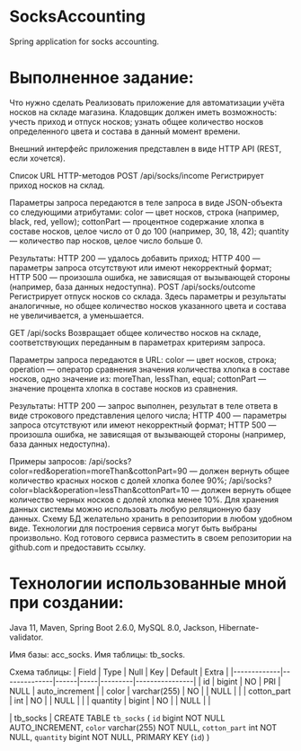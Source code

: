 # SocksAccounting
Spring application for socks accounting.

<h1>Выполненное задание:</h1>
Что нужно сделать
Реализовать приложение для автоматизации учёта носков на складе магазина. Кладовщик должен иметь возможность:
учесть приход и отпуск носков;
узнать общее количество носков определенного цвета и состава в данный момент времени.

Внешний интерфейс приложения представлен в виде HTTP API (REST, если хочется).

Список URL HTTP-методов
POST /api/socks/income
Регистрирует приход носков на склад.

Параметры запроса передаются в теле запроса в виде JSON-объекта со следующими атрибутами:
color — цвет носков, строка (например, black, red, yellow);
cottonPart — процентное содержание хлопка в составе носков, целое число от 0 до 100 (например, 30, 18, 42);
quantity — количество пар носков, целое число больше 0.

Результаты:
HTTP 200 — удалось добавить приход;
HTTP 400 — параметры запроса отсутствуют или имеют некорректный формат;
HTTP 500 — произошла ошибка, не зависящая от вызывающей стороны (например, база данных недоступна).
POST /api/socks/outcome
Регистрирует отпуск носков со склада. Здесь параметры и результаты аналогичные, но общее количество носков указанного цвета и состава не увеличивается, а уменьшается.

GET /api/socks
Возвращает общее количество носков на складе, соответствующих переданным в параметрах критериям запроса.

Параметры запроса передаются в URL:
color — цвет носков, строка;
operation — оператор сравнения значения количества хлопка в составе носков, одно значение из: moreThan, lessThan, equal;
cottonPart — значение процента хлопка в составе носков из сравнения.

Результаты:
HTTP 200 — запрос выполнен, результат в теле ответа в виде строкового представления целого числа;
HTTP 400 — параметры запроса отсутствуют или имеют некорректный формат;
HTTP 500 — произошла ошибка, не зависящая от вызывающей стороны (например, база данных недоступна).

Примеры запросов:
/api/socks?color=red&operation=moreThan&cottonPart=90 — должен вернуть общее количество красных носков с долей хлопка более 90%;
/api/socks?color=black&operation=lessThan&cottonPart=10 — должен вернуть общее количество черных носков с долей хлопка менее 10%.
Для хранения данных системы можно использовать любую реляционную базу данных. Схему БД желательно хранить в репозитории в любом удобном виде.
Технологии для построения сервиса могут быть выбраны произвольно.
Код готового сервиса разместить в своем репозитории на github.com и предоставить ссылку.



<h1>Технологии использованные мной при создании:</h1>
Java 11, Maven, Spring Boot 2.6.0, MySQL 8.0, Jackson, Hibernate-validator.

Имя базы: acc_socks.
Имя таблицы: tb_socks.

Схема таблицы:
| Field       | Type         | Null | Key | Default | Extra          |
|-------------|--------------|------|-----|---------|----------------|
| id          | bigint       | NO   | PRI | NULL    | auto_increment |
| color       | varchar(255) | NO   |     | NULL    |                |
| cotton_part | int          | NO   |     | NULL    |                |
| quantity    | bigint       | NO   |     | NULL    |                |

| tb_socks | CREATE TABLE `tb_socks` (
  `id` bigint NOT NULL AUTO_INCREMENT,
  `color` varchar(255) NOT NULL,
  `cotton_part` int NOT NULL,
  `quantity` bigint NOT NULL,
  PRIMARY KEY (`id`)
)
